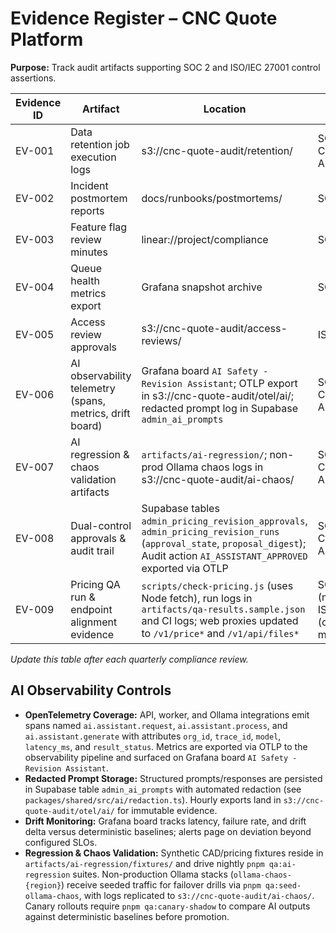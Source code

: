# Evidence Register – CNC Quote Platform

**Purpose:** Track audit artifacts supporting SOC 2 and ISO/IEC 27001 control assertions.

| Evidence ID | Artifact | Location | Control Mapping | Owner | Last Reviewed |
|-------------|----------|----------|-----------------|-------|---------------|
| EV-001 | Data retention job execution logs | s3://cnc-quote-audit/retention/ | SOC2 CC8.1, ISO A.12 | Compliance Guild | _TBD_ |
| EV-002 | Incident postmortem reports | docs/runbooks/postmortems/ | SOC2 CC7.4 | SRE Manager | _TBD_ |
| EV-003 | Feature flag review minutes | linear://project/compliance | SOC2 CC6.1 | Product Ops | _TBD_ |
| EV-004 | Queue health metrics export | Grafana snapshot archive | SOC2 CC7.2 | Platform Ops | _TBD_ |
| EV-005 | Access review approvals | s3://cnc-quote-audit/access-reviews/ | ISO A.9 | Security Guild | _TBD_ |
| EV-006 | AI observability telemetry (spans, metrics, drift board) | Grafana board `AI Safety - Revision Assistant`; OTLP export in s3://cnc-quote-audit/otel/ai/; redacted prompt log in Supabase `admin_ai_prompts` | SOC2 CC7.2, ISO A.12.4 | AI Platform Lead | 2025-10-20 |
| EV-007 | AI regression & chaos validation artifacts | `artifacts/ai-regression/`; non-prod Ollama chaos logs in s3://cnc-quote-audit/ai-chaos/ | SOC2 CC7.1, ISO A.12.1 | QA Lead | _TBD_ |
| EV-008 | Dual-control approvals & audit trail | Supabase tables `admin_pricing_revision_approvals`, `admin_pricing_revision_runs` (`approval_state`, `proposal_digest`); Audit action `AI_ASSISTANT_APPROVED` exported via OTLP | SOC2 CC7.2, ISO A.12.4 | AI Platform Lead | _TBD_ |
| EV-009 | Pricing QA run & endpoint alignment evidence | `scripts/check-pricing.js` (uses Node fetch), run logs in `artifacts/qa-results.sample.json` and CI logs; web proxies updated to `/v1/price*` and `/v1/api/files*` | SOC2 CC7.2 (monitoring), ISO A.12.1 (change mgmt) | QA Lead | 2025-10-23 |

_Update this table after each quarterly compliance review._

## AI Observability Controls

- **OpenTelemetry Coverage:** API, worker, and Ollama integrations emit spans named `ai.assistant.request`, `ai.assistant.process`, and `ai.assistant.generate` with attributes `org_id`, `trace_id`, `model`, `latency_ms`, and `result_status`. Metrics are exported via OTLP to the observability pipeline and surfaced on Grafana board `AI Safety - Revision Assistant`.
- **Redacted Prompt Storage:** Structured prompts/responses are persisted in Supabase table `admin_ai_prompts` with automated redaction (see `packages/shared/src/ai/redaction.ts`). Hourly exports land in `s3://cnc-quote-audit/otel/ai/` for immutable evidence.
- **Drift Monitoring:** Grafana board tracks latency, failure rate, and drift delta versus deterministic baselines; alerts page on deviation beyond configured SLOs.
- **Regression & Chaos Validation:** Synthetic CAD/pricing fixtures reside in `artifacts/ai-regression/fixtures/` and drive nightly `pnpm qa:ai-regression` suites. Non-production Ollama stacks (`ollama-chaos-{region}`) receive seeded traffic for failover drills via `pnpm qa:seed-ollama-chaos`, with logs replicated to `s3://cnc-quote-audit/ai-chaos/`. Canary rollouts require `pnpm qa:canary-shadow` to compare AI outputs against deterministic baselines before promotion.
